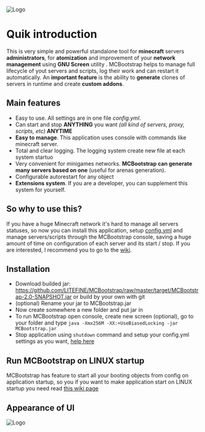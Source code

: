 ![Logo](https://i.ibb.co/HTL2W75/1.png "Logo")

# Quik introduction
This is very simple and powerful standalone tool for **minecraft** servers **administrators**, for **atomization** and improvement of your **network management** using **GNU Screen** utility . MCBootstrap helps to manage full lifecycle of yout servers and scripts, log their work and can restart it automatically. An **important feature** is the ability to **generate** clones of servers in runtime and create **custom addons**.

## Main features
* Easy to use. All settings are in one file _config.yml_.
* Can start and stop **ANYTHING** you want _(all kind of servers, proxy, scripts, etc)_ **ANYTIME**
* **Easy to manage**. This application uses console with commands like minecraft server.
* Total and clear logging. The logging system create new file at each system startuo
* Very convenient for minigames networks. **MCBootstrap can generate many servers based on one** (useful for arenas generation).
* Configurable autorestart for any object
* **Extensions system**. If you are a developer, you can supplement this system for yourself.

## So why to use this?
If you have a huge Minecraft network it's hard to manage all servers statuses, so now you can install this application, setup [config.yml](https://github.com/LITEFINE/MCBootstrap/blob/master/src/main/resources/config.yml) and manage servers/scripts through the MCBootstrap console, saving a huge amount of time on configuration of each server and its start / stop. If you are interested, I recommend you to go to the [wiki](https://github.com/LITEFINE/MCBootstrap/wiki).

## Installation
* Download builded jar: https://github.com/LITEFINE/MCBootstrap/raw/master/target/MCBootstrap-2.0-SNAPSHOT.jar or build by your own with git
* (optional) Rename your jar to MCBootstrap.jar
* Now create somewhere a new folder and put jar in
* To run MCBootstrap open console, create new screen (optional), go to your folder and type ```java -Xmx256M -XX:+UseBiasedLocking -jar MCBootstrap.jar```
* Stop application using ```shutdown``` command and setup your config.yml settings as you want, [help here](https://github.com/LITEFINE/MCBootstrap/wiki/Config-setup)

## Run MCBootstrap on LINUX startup
MCBootstrap has feature to start all your booting objects from config on application startup, so you if you want to make application start on LINUX startup you need read [this wiki page](https://github.com/LITEFINE/MCBootstrap/wiki/Boot-on-LINUX-startup)

## Appearance of UI
![Logo](https://i.ibb.co/t3T9ctS/2019-01-27-3-34-30.png "Screenshot of work")
